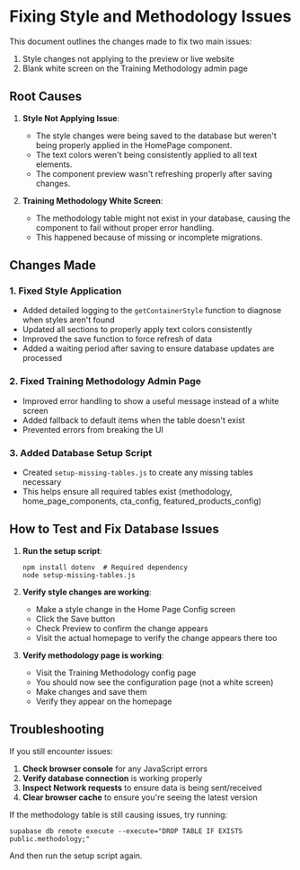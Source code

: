 # Fixing Style and Methodology Issues

This document outlines the changes made to fix two main issues:
1. Style changes not applying to the preview or live website
2. Blank white screen on the Training Methodology admin page

## Root Causes

1. **Style Not Applying Issue**:
   - The style changes were being saved to the database but weren't being properly applied in the HomePage component.
   - The text colors weren't being consistently applied to all text elements.
   - The component preview wasn't refreshing properly after saving changes.

2. **Training Methodology White Screen**:
   - The methodology table might not exist in your database, causing the component to fail without proper error handling.
   - This happened because of missing or incomplete migrations.

## Changes Made

### 1. Fixed Style Application
- Added detailed logging to the `getContainerStyle` function to diagnose when styles aren't found
- Updated all sections to properly apply text colors consistently
- Improved the save function to force refresh of data
- Added a waiting period after saving to ensure database updates are processed

### 2. Fixed Training Methodology Admin Page
- Improved error handling to show a useful message instead of a white screen
- Added fallback to default items when the table doesn't exist
- Prevented errors from breaking the UI

### 3. Added Database Setup Script
- Created `setup-missing-tables.js` to create any missing tables necessary
- This helps ensure all required tables exist (methodology, home_page_components, cta_config, featured_products_config)

## How to Test and Fix Database Issues

1. **Run the setup script**:
   ```
   npm install dotenv  # Required dependency
   node setup-missing-tables.js
   ```

2. **Verify style changes are working**:
   - Make a style change in the Home Page Config screen
   - Click the Save button
   - Check Preview to confirm the change appears
   - Visit the actual homepage to verify the change appears there too

3. **Verify methodology page is working**:
   - Visit the Training Methodology config page
   - You should now see the configuration page (not a white screen)
   - Make changes and save them
   - Verify they appear on the homepage

## Troubleshooting

If you still encounter issues:

1. **Check browser console** for any JavaScript errors
2. **Verify database connection** is working properly
3. **Inspect Network requests** to ensure data is being sent/received
4. **Clear browser cache** to ensure you're seeing the latest version

If the methodology table is still causing issues, try running:
```
supabase db remote execute --execute="DROP TABLE IF EXISTS public.methodology;"
```
And then run the setup script again. 